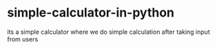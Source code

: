 # simple-calculator-in-python
its a simple calculator where we do simple calculation after taking input from users
